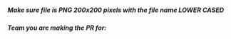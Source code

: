 ##### Make sure file is PNG 200x200 pixels with the file name LOWER CASED

##### Team you are making the PR for:
